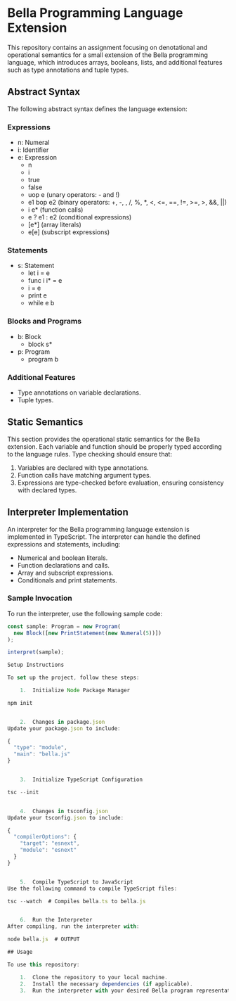 # Bella Programming Language Extension

This repository contains an assignment focusing on denotational and operational semantics for a small extension of the Bella programming language, which introduces arrays, booleans, lists, and additional features such as type annotations and tuple types.

## Abstract Syntax

The following abstract syntax defines the language extension:

### Expressions
- n: Numeral
- i: Identifier
- e: Expression
  - n
  - i
  - true
  - false
  - uop e (unary operators: - and !)
  - e1 bop e2 (binary operators: +, -, , /, %, *, <, <=, ==, !=, >=, >, &&, ||)
  - i e* (function calls)
  - e ? e1 : e2 (conditional expressions)
  - [e*] (array literals)
  - e[e] (subscript expressions)

### Statements
- s: Statement
  - let i = e
  - func i i* = e
  - i = e
  - print e
  - while e b

### Blocks and Programs
- b: Block
  - block s*
- p: Program
  - program b

### Additional Features
- Type annotations on variable declarations.
- Tuple types.

## Static Semantics

This section provides the operational static semantics for the Bella extension. Each variable and function should be properly typed according to the language rules. Type checking should ensure that:

1. Variables are declared with type annotations.
2. Function calls have matching argument types.
3. Expressions are type-checked before evaluation, ensuring consistency with declared types.

## Interpreter Implementation

An interpreter for the Bella programming language extension is implemented in TypeScript. The interpreter can handle the defined expressions and statements, including:

- Numerical and boolean literals.
- Function declarations and calls.
- Array and subscript expressions.
- Conditionals and print statements.

### Sample Invocation

To run the interpreter, use the following sample code:

```typescript
const sample: Program = new Program(
  new Block([new PrintStatement(new Numeral(5))])
);

interpret(sample);

Setup Instructions

To set up the project, follow these steps:

	1.	Initialize Node Package Manager

npm init


	2.	Changes in package.json
Update your package.json to include:

{
  "type": "module",
  "main": "bella.js"
}


	3.	Initialize TypeScript Configuration

tsc --init


	4.	Changes in tsconfig.json
Update your tsconfig.json to include:

{
  "compilerOptions": {
    "target": "esnext",
    "module": "esnext"
  }
}


	5.	Compile TypeScript to JavaScript
Use the following command to compile TypeScript files:

tsc --watch  # Compiles bella.ts to bella.js


	6.	Run the Interpreter
After compiling, run the interpreter with:

node bella.js  # OUTPUT

## Usage

To use this repository:

	1.	Clone the repository to your local machine.
	2.	Install the necessary dependencies (if applicable).
	3.	Run the interpreter with your desired Bella program representation.
